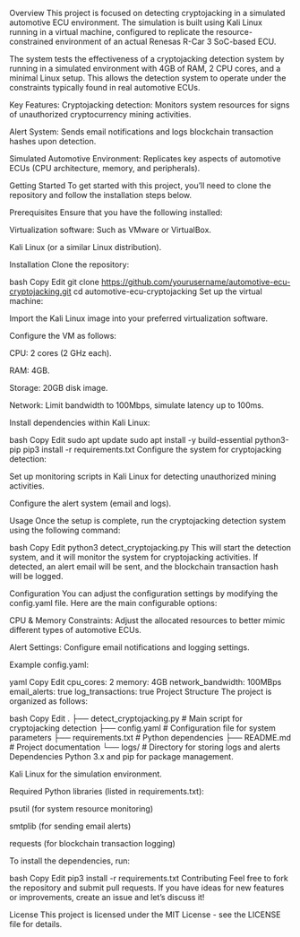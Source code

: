 Overview
This project is focused on detecting cryptojacking in a simulated automotive ECU environment. The simulation is built using Kali Linux running in a virtual machine, configured to replicate the resource-constrained environment of an actual Renesas R-Car 3 SoC-based ECU.

The system tests the effectiveness of a cryptojacking detection system by running in a simulated environment with 4GB of RAM, 2 CPU cores, and a minimal Linux setup. This allows the detection system to operate under the constraints typically found in real automotive ECUs.

Key Features:
Cryptojacking detection: Monitors system resources for signs of unauthorized cryptocurrency mining activities.

Alert System: Sends email notifications and logs blockchain transaction hashes upon detection.

Simulated Automotive Environment: Replicates key aspects of automotive ECUs (CPU architecture, memory, and peripherals).

Getting Started
To get started with this project, you’ll need to clone the repository and follow the installation steps below.

Prerequisites
Ensure that you have the following installed:

Virtualization software: Such as VMware or VirtualBox.

Kali Linux (or a similar Linux distribution).

Installation
Clone the repository:

bash
Copy
Edit
git clone https://github.com/yourusername/automotive-ecu-cryptojacking.git
cd automotive-ecu-cryptojacking
Set up the virtual machine:

Import the Kali Linux image into your preferred virtualization software.

Configure the VM as follows:

CPU: 2 cores (2 GHz each).

RAM: 4GB.

Storage: 20GB disk image.

Network: Limit bandwidth to 100Mbps, simulate latency up to 100ms.

Install dependencies within Kali Linux:

bash
Copy
Edit
sudo apt update
sudo apt install -y build-essential python3-pip
pip3 install -r requirements.txt
Configure the system for cryptojacking detection:

Set up monitoring scripts in Kali Linux for detecting unauthorized mining activities.

Configure the alert system (email and logs).

Usage
Once the setup is complete, run the cryptojacking detection system using the following command:

bash
Copy
Edit
python3 detect_cryptojacking.py
This will start the detection system, and it will monitor the system for cryptojacking activities. If detected, an alert email will be sent, and the blockchain transaction hash will be logged.

Configuration
You can adjust the configuration settings by modifying the config.yaml file. Here are the main configurable options:

CPU & Memory Constraints: Adjust the allocated resources to better mimic different types of automotive ECUs.

Alert Settings: Configure email notifications and logging settings.

Example config.yaml:

yaml
Copy
Edit
cpu_cores: 2
memory: 4GB
network_bandwidth: 100MBps
email_alerts: true
log_transactions: true
Project Structure
The project is organized as follows:

bash
Copy
Edit
.
├── detect_cryptojacking.py   # Main script for cryptojacking detection
├── config.yaml              # Configuration file for system parameters
├── requirements.txt         # Python dependencies
├── README.md                # Project documentation
└── logs/                    # Directory for storing logs and alerts
Dependencies
Python 3.x and pip for package management.

Kali Linux for the simulation environment.

Required Python libraries (listed in requirements.txt):

psutil (for system resource monitoring)

smtplib (for sending email alerts)

requests (for blockchain transaction logging)

To install the dependencies, run:

bash
Copy
Edit
pip3 install -r requirements.txt
Contributing
Feel free to fork the repository and submit pull requests. If you have ideas for new features or improvements, create an issue and let’s discuss it!

License
This project is licensed under the MIT License - see the LICENSE file for details.
